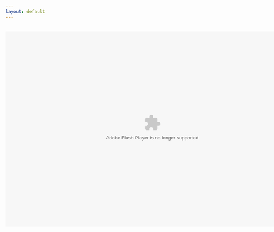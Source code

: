 ```yaml
---
layout: default
---
```

<title>Mirror's Edge 2D</title>
<div align="center">
<br />
<object data="ME2D.swf" type="application/x-shockwave-flash" width="800" height="533"><param name="movie" value="ME_2D" /><param name="quality" value="high" /><param name="wmode" value="direct" /><param name="scale" value="showall" /><param name="allowFullScreenInteractive" value="true" /><param name="allowscriptaccess" value="always" /></object>
